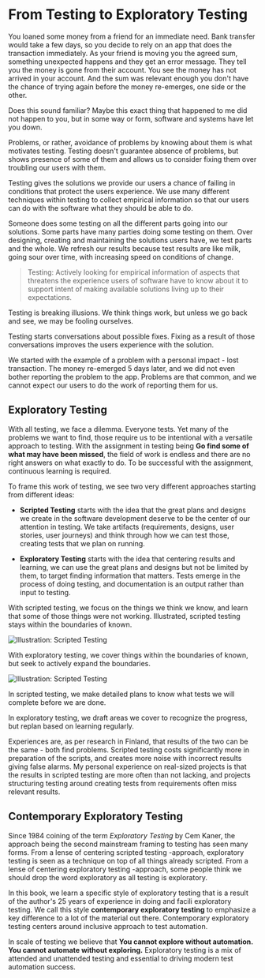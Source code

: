 # From Testing to Exploratory Testing

You loaned some money from a friend for an immediate need. Bank transfer would take a few days, so you decide to rely on an app that does the transaction immediately. As your friend is moving you the agreed sum, something unexpected happens and they get an error message. They tell you the money is gone from their account. You see the money has not arrived in your account. And the sum was relevant enough you don't have the chance of trying again before the money re-emerges, one side or the other.

Does this sound familiar? Maybe this exact thing that happened to me did not happen to you, but in some way or form, software and systems have let you down. 

Problems, or rather, avoidance of problems by knowing about them is what motivates testing. Testing doesn't guarantee absence of problems, but shows presence of some of them and allows us to consider fixing them over troubling our users with them. 

Testing gives the solutions we provide our users a chance of failing in conditions that protect the users experience. We use many different techniques within testing to collect empirical information so that our users can do with the software what they should be able to do. 

Someone does some testing on all the different parts going into our solutions. Some parts have many parties doing some testing on them. Over designing, creating and maintaining the solutions users have, we test parts and the whole. We refresh our results because test results are like milk, going sour over time, with increasing speed on conditions of change. 

> Testing: Actively looking for empirical information of aspects that threatens the experience users of software have to know about it to support intent of making available solutions living up to their expectations.

Testing is breaking illusions. We think things work, but unless we go back and see, we may be fooling ourselves. 

Testing starts conversations about possible fixes. Fixing as a result of those conversations improves the users experience with the solution. 

We started with the example of a problem with a personal impact - lost transaction. The money re-emerged 5 days later, and we did not even bother reporting the problem to the app. Problems are that common, and we cannot expect our users to do the work of reporting them for us. 

## Exploratory Testing

With all testing, we face a dilemma. Everyone tests. Yet many of the problems we want to find, those require us to be intentional with a versatile approach to testing. With the assignment in testing being **Go find some of what may have been missed**, the field of work is endless and there are no right answers on what exactly to do. To be successful with the assignment, continuous learning is required.

To frame this work of testing, we see two very different approaches starting from different ideas: 

   * **Scripted Testing** starts with the idea that the great plans and designs we create in the software development deserve to be the center of our attention in testing. We take artifacts (requirements, designs, user stories, user journeys) and think through how we can test those, creating tests that we plan on running. 

   * **Exploratory Testing** starts with the idea that centering results and learning, we can use the great plans and designs but not be limited by them, to target finding information that matters. Tests emerge in the process of doing testing, and documentation is an output rather than input to testing. 

With scripted testing, we focus on the things we think we know, and learn that some of those things were not working. Illustrated, scripted testing stays within the boundaries of known.

![Illustration: Scripted Testing](/img/ScriptedTesting.png)

With exploratory testing, we cover things within the boundaries of known, but seek to actively expand the boundaries. 

![Illustration: Scripted Testing](/img/ScriptedTesting.png)

In scripted testing, we make detailed plans to know what tests we will complete before we are done. 

In exploratory testing, we draft areas we cover to recognize the progress, but replan based on learning regularly. 

Experiences are, as per research in Finland, that results of the two can be the same - both find problems. Scripted testing costs significantly more in preparation of the scripts, and creates more noise with incorrect results giving false alarms. My personal experience on real-sized projects is that the results in scripted testing are more often than not lacking, and projects structuring testing around creating tests from requirements often miss relevant results. 

## Contemporary Exploratory Testing

Since 1984 coining of the term *Exploratory Testing* by Cem Kaner, the approach being the second mainstream framing to testing has seen many forms. From a lense of centering scripted testing -approach, exploratory testing is seen as a technique on top of all things already scripted. From a lense of centering exploratory testing -approach, some people think we should drop the word exploratory as all testing is exploratory. 

In this book, we learn a specific style of exploratory testing that is a result of the author's 25 years of experience in doing and facili exploratory testing. We call this style **contemporary exploratory testing** to emphasize a key difference to a lot of the material out there. Contemporary exploratory testing centers around inclusive approach to test automation.

In scale of testing we believe that **You cannot explore without automation. You cannot automate without exploring.** Exploratory testing is a mix of attended and unattended testing and essential to driving modern test automation success. 



